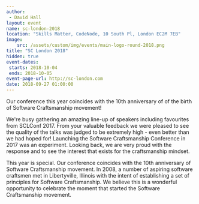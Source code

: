 ```yaml
---
author: 
 - David Hall
layout: event
name: sc-london-2018
location: "Skills Matter, CodeNode, 10 South Pl, London EC2M 7EB"
image:
    src: /assets/custom/img/events/main-logo-round-2018.png
title: "SC London 2018"
hidden: true
event-dates: 
 starts: 2018-10-04
 ends: 2018-10-05
event-page-url: http://sc-london.com
date: 2018-09-27 01:00:00
---
```


Our conference this year coincides with the 10th anniversary of of the birth of Software Craftsmanship movement!

We're busy gathering an amazing line-up of speakers including favourites from SCLConf 2017. From your valuable feedback we were pleased to see the quality of the talks was judged to be extremely high - even better than we had hoped for! Launching the Software Craftsmanship Conference in 2017 was an experiment. Looking back, we are very proud with the response and to see the interest that exists for the craftsmanship mindset.

This year is special. Our conference coincides with the 10th anniversary of Software Craftsmanship movement. In 2008, a number of aspiring software craftsmen met in Libertyville, Illinois with the intent of establishing a set of principles for Software Craftsmanship. We believe this is a wonderful opportunity to celebrate the moment that started the Software Craftsmanship movement.